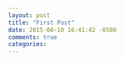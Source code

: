 ```yaml
---
layout: post
title: "First Post"
date: 2015-08-10 16:41:42 -0500
comments: true
categories: 
---
```

